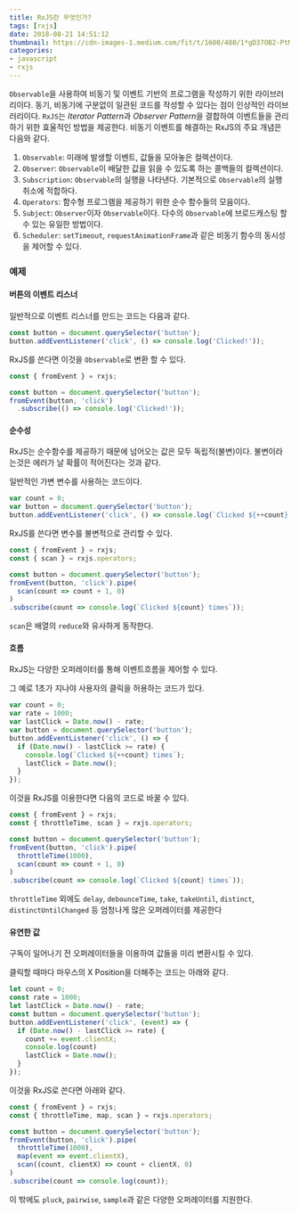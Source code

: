 ```yaml
---
title: RxJS란 무엇인가?
tags: [rxjs]
date: 2018-08-21 14:51:12
thumbnail: https://cdn-images-1.medium.com/fit/t/1600/480/1*gD37OB2-PtMqZdk3X1YnEQ.png
categories:
- javascript
- rxjs
---
```


`Observable`을 사용하여 비동기 및 이벤트 기반의 프로그램을 작성하기 위한 라이브러리이다.
동기, 비동기에 구분없이 일관된 코드를 작성할 수 있다는 점이 인상적인 라이브러리이다.
`RxJS`는 *Iterator Pattern*과 *Observer Pattern*을 결합하여 이벤트들을 관리하기 위한 효울적인 방법을 제공한다.
비동기 이벤트를 해결하는 RxJS의 주요 개념은 다음와 같다.

<!-- more -->


1. ``Observable``: 미래에 발생할 이벤트, 값들을 모아놓은 컬렉션이다.
2. ``Observer``: `Observable`이 배달한 값을 읽을 수 있도록 하는 콜백들의 컬렉션이다.
3. `Subscription`: `Observable`의 실행을 나타낸다. 기본적으로 `Observable`의 실행 취소에 적합하다.
4. `Operators`: 함수형 프로그램을 제공하기 위한 순수 함수들의 모음이다.
5. `Subject`: `Observer`이자 `Observable`이다. 다수의 `Observable`에 브로드캐스팅 할 수 있는 유일한 방법이다.
6. `Scheduler`: `setTimeout`, `requestAnimationFrame`과 같은 비동기 함수의 동시성을 제어할 수 있다.

### 예제

#### 버튼의 이벤트 리스너

일반적으로 이벤트 리스너를 만드는 코드는 다음과 같다.

```javascript
const button = document.querySelector('button');
button.addEventListener('click', () => console.log('Clicked!'));
```

RxJS를 쓴다면 이것을 `Observable`로 변환 할 수 있다.

```javascript
const { fromEvent } = rxjs;

const button = document.querySelector('button');
fromEvent(button, 'click')
  .subscribe(() => console.log('Clicked!'));
```


#### 순수성

RxJS는 순수함수를 제공하기 때문에 넘어오는 값은 모두 독립적(불변)이다.
불변이라는것은 에러가 날 확률이 적어진다는 것과 같다.
 

일반적인 가변 변수를 사용하는 코드이다.

```javascript
var count = 0;
var button = document.querySelector('button');
button.addEventListener('click', () => console.log(`Clicked ${++count} times`));
```

RxJS를 쓴다면 변수를 불변적으로 관리할 수 있다.

```javascript
const { fromEvent } = rxjs;
const { scan } = rxjs.operators;

const button = document.querySelector('button');
fromEvent(button, 'click').pipe(
  scan(count => count + 1, 0)
)
.subscribe(count => console.log(`Clicked ${count} times`));
```

`scan`은 배열의 `reduce`와 유사하게 동작한다.


#### 흐름

RxJS는 다양한 오퍼레이터를 통해 이벤트흐름을 제어할 수 있다.

그 예로 1초가 지나야 사용자의 클릭을 허용하는 코드가 있다.

```javascript
var count = 0;
var rate = 1000;
var lastClick = Date.now() - rate;
var button = document.querySelector('button');
button.addEventListener('click', () => {
  if (Date.now() - lastClick >= rate) {
    console.log(`Clicked ${++count} times`);
    lastClick = Date.now();
  }
});
```

이것을 RxJS를 이용한다면 다음의 코드로 바꿀 수 있다.

```javascript
const { fromEvent } = rxjs;
const { throttleTime, scan } = rxjs.operators;

const button = document.querySelector('button');
fromEvent(button, 'click').pipe(
  throttleTime(1000),
  scan(count => count + 1, 0)
)
.subscribe(count => console.log(`Clicked ${count} times`));
```

`throttleTime` 외에도 `delay`, `debounceTime`, `take`, `takeUntil`, `distinct`, `distinctUntilChanged` 등 엄청나게 많은 오퍼레이터를 제공한다

#### 유연한 값

구독이 일어나기 전 오퍼레이터들을 이용하여 값들을 미리 변환시킬 수 있다.

클릭할 때마다 마우스의 X Position을 더해주는 코드는 아래와 같다.

```javascript
let count = 0;
const rate = 1000;
let lastClick = Date.now() - rate;
const button = document.querySelector('button');
button.addEventListener('click', (event) => {
  if (Date.now() - lastClick >= rate) {
    count += event.clientX;
    console.log(count)
    lastClick = Date.now();
  }
});
```

이것을 RxJS로 쓴다면 아래와 같다.

```javascript
const { fromEvent } = rxjs;
const { throttleTime, map, scan } = rxjs.operators;

const button = document.querySelector('button');
fromEvent(button, 'click').pipe(
  throttleTime(1000),
  map(event => event.clientX),
  scan((count, clientX) => count + clientX, 0)
)
.subscribe(count => console.log(count));
```

이 밖에도 `pluck`, `pairwise`, `sample`과 같은 다양한 오퍼레이터를 지원한다.
<!--stackedit_data:
eyJoaXN0b3J5IjpbMjE0NTk2NjA5MywtMjA1MDg1MzQ4MiwtMT
U0MTI3NTgwMF19
-->